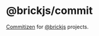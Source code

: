 # @brickjs/commit

[Commitizen](https://github.com/commitizen/cz-cli#commitizen-for-multi-repo-projects) for [@brickjs](https://github.com/brickjs) projects.
